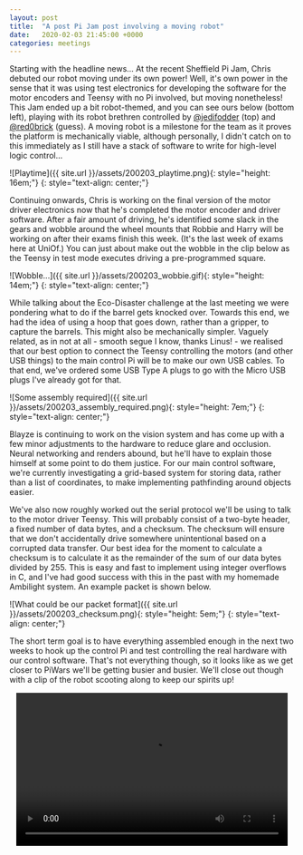 ```yaml
---
layout: post
title:  "A post Pi Jam post involving a moving robot"
date:   2020-02-03 21:45:00 +0000
categories: meetings
---
```


Starting with the headline news... At the recent Sheffield Pi Jam, Chris debuted our robot moving under its own power! Well, it's own power in the sense that it was using test electronics for developing the software for the motor encoders and Teensy with no Pi involved, but moving nonetheless! This Jam ended up a bit robot-themed, and you can see ours below (bottom left), playing with its robot brethren controlled by [@jedifodder](https://twitter.com/jedifodder) (top) and [@red0brick](https://twitter.com/red0brick) (guess). A moving robot is a milestone for the team as it proves the platform is mechanically viable, although personally, I didn't catch on to this immediately as I still have a stack of software to write for high-level logic control...

![Playtime]({{ site.url }}/assets/200203_playtime.png){: style="height: 16em;"}
{: style="text-align: center;"}

Continuing onwards, Chris is working on the final version of the motor driver electronics now that he's completed the motor encoder and driver software. After a fair amount of driving, he's identified some slack in the gears and wobble around the wheel mounts that Robbie and Harry will be working on after their exams finish this week. (It's the last week of exams here at UniOf.) You can just about make out the wobble in the clip below as the Teensy in test mode executes driving a pre-programmed square.

![Wobble...]({{ site.url }}/assets/200203_wobbie.gif){: style="height: 14em;"}
{: style="text-align: center;"}

While talking about the Eco-Disaster challenge at the last meeting we were pondering what to do if the barrel gets knocked over. Towards this end, we had the idea of using a hoop that goes down, rather than a gripper, to capture the barrels. This might also be mechanically simpler. Vaguely related, as in not at all - smooth segue I know, thanks Linus! - we realised that our best option to connect the Teensy controlling the motors (and other USB things) to the main control Pi will be to make our own USB cables. To that end, we've ordered some USB Type A plugs to go with the Micro USB plugs I've already got for that.

![Some assembly required]({{ site.url }}/assets/200203_assembly_required.png){: style="height: 7em;"}
{: style="text-align: center;"}

Blayze is continuing to work on the vision system and has come up with a few minor adjustments to the hardware to reduce glare and occlusion. Neural networking and renders abound, but he'll have to explain those himself at some point to do them justice. For our main control software, we're currently investigating a grid-based system for storing data, rather than a list of coordinates, to make implementing pathfinding around objects easier.

We've also now roughly worked out the serial protocol we'll be using to talk to the motor driver Teensy. This will probably consist of a two-byte header, a fixed number of data bytes, and a checksum. The checksum will ensure that we don't accidentally drive somewhere unintentional based on a corrupted data transfer. Our best idea for the moment to calculate a checksum is to calculate it as the remainder of the sum of our data bytes divided by 255. This is easy and fast to implement using integer overflows in C, and I've had good success with this in the past with my homemade Ambilight system. An example packet is shown below.

![What could be our packet format]({{ site.url }}/assets/200203_checksum.png){: style="height: 5em;"}
{: style="text-align: center;"}

The short term goal is to have everything assembled enough in the next two weeks to hook up the control Pi and test controlling the real hardware with our control software. That's not everything though, so it looks like as we get closer to PiWars we'll be getting busier and busier. We'll close out though with a clip of the robot scooting along to keep our spirits up!

<video height="640" width="360" style="margin-left: auto; margin-right: auto; width: 480px; height: 270px; display: block; border: solid 1px white; margin-top: 5px; margin-bottom: 5px" controls>
  <source type="video/mp4" src="{{ site.baseurl }}/assets/200203_scooch.mp4">
  <source type="video/webm" src="{{ site.baseurl }}/assets/200203_scooch.webm">
  <source type="video/ogg" src="{{ site.baseurl }}/assets/200203_scooch.ogv">
</video>


